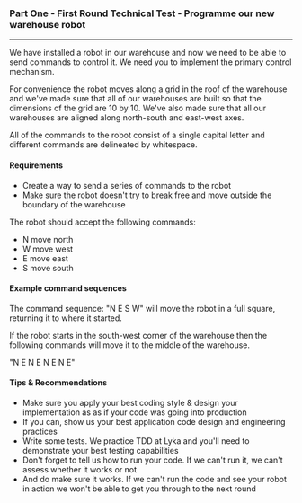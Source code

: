 
### Part One - First Round Technical Test - Programme our new warehouse robot

-----------------------------------------------------------------

We have installed a robot in our warehouse and now we need to be able to send commands to control it. We need you to implement the primary control mechanism.

For convenience the robot moves along a grid in the roof of the warehouse and we've made sure that all of our warehouses are built so that the dimensions of the grid are 10 by 10. We've also made sure that all our warehouses are aligned along north-south and east-west axes.

All of the commands to the robot consist of a single capital letter and different commands are delineated by whitespace.

#### Requirements

* Create a way to send a series of commands to the robot
* Make sure the robot doesn't try to break free and move outside the boundary of the warehouse

The robot should accept the following commands:

* N move north
* W move west
* E move east
* S move south

#### Example command sequences

The command sequence: "N E S W" will move the robot in a full square, returning it to where it started.

If the robot starts in the south-west corner of the warehouse then the following commands will move it to the middle of the warehouse.

"N E N E N E N E"


#### Tips & Recommendations

- Make sure you apply your best coding style & design your implementation as as if your code was going into production
- If you can, show us your best application code design and engineering practices
- Write some tests. We practice TDD at Lyka and you'll need to demonstrate your best testing capabilities
- Don't forget to tell us how to run your code. If we can't run it, we can't assess whether it works or not
- And do make sure it works. If we can't run the code and see your robot in action we won't be able to get you through to the next round
